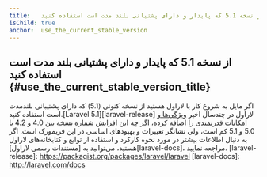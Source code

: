 ```yaml
---
title:   از نسخه 5.1 که پایدار و دارای پشتیانی بلند مدت است استفاده کنید
isChild: true
anchor:  use_the_current_stable_version
---
```


## از نسخه 5.1 که پایدار و دارای پشتیانی بلند مدت است استفاده کنید {#use_the_current_stable_version_title}
اگر مایل به شروع کار با لاراول هستید از نسخه کنونی (5.1) که دارای پشتیبانی بلندمدت است استفاده کنید.[Laravel 5.1][laravel-release]
لاراول در چندسال اخیر [ویژگی‌ها و امکانات قدرتمندی ](#framework_highlights) را اضافه کرده، اگر چه این افزایش شماره نسخه بین 4.0 و 4.2  یا 5.0 و 5.1 کم است، ولی نشانگر تغییرات و بهبودهای اساسی در این فریمورک است.
اگر به دنبال اطلاعات بیشتر در مورد نحوه کارکرد و استفاده از توابع و کتابخانه‌های لاراول هستید، می‌توانید به [مستندات رسمی لاراول][laravel-docs]، مراجعه نمایید.
[laravel-release]: https://packagist.org/packages/laravel/laravel
[laravel-docs]: http://laravel.com/docs
